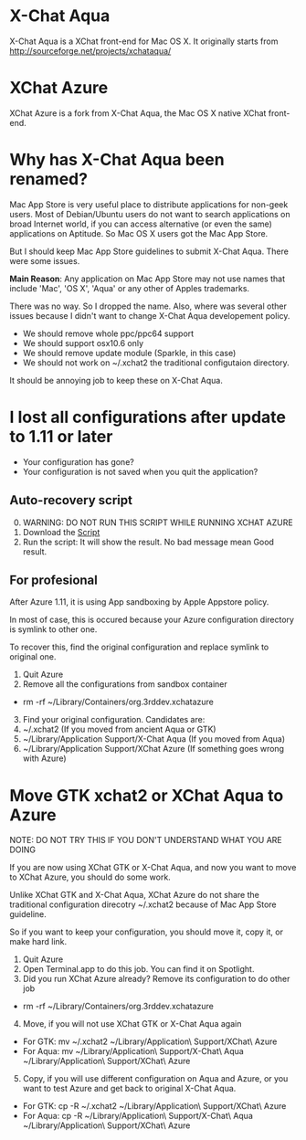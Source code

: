 # X-Chat Aqua

X-Chat Aqua is a XChat front-end for Mac OS X. It originally starts from http://sourceforge.net/projects/xchataqua/

# XChat Azure

XChat Azure is a fork from X-Chat Aqua, the Mac OS X native XChat front-end.

# Why has X-Chat Aqua been renamed?

Mac App Store is very useful place to distribute applications for non-geek users. Most of Debian/Ubuntu users do not want to search applications on broad Internet world, if you can access alternative (or even the same) applications on Aptitude. So Mac OS X users got the Mac App Store.

But I should keep Mac App Store guidelines to submit X-Chat Aqua. There were some issues.

**Main Reason**: Any application on Mac App Store may not use names that include 'Mac', 'OS X', 'Aqua' or any other of Apples trademarks.

There was no way. So I dropped the name.
Also, where was several other issues because I didn't want to change X-Chat Aqua developement policy.

* We should remove whole ppc/ppc64 support
* We should support osx10.6 only
* We should remove update module (Sparkle, in this case)
* We should not work on ~/.xchat2 the traditional configutaion directory.

It should be annoying job to keep these on X-Chat Aqua.

# I lost all configurations after update to 1.11 or later

* Your configuration has gone?
* Your configuration is not saved when you quit the application?

## Auto-recovery script
  0. WARNING: DO NOT RUN THIS SCRIPT WHILE RUNNING XCHAT AZURE
  1. Download the [Script](http://xchataqua.github.com/downloads/fixdata.tar)
  2. Run the script: It will show the result. No bad message mean Good result.

## For profesional

After Azure 1.11, it is using App sandboxing by Apple Appstore policy.

In most of case, this is occured because your Azure configuration directory is symlink to other one.

To recover this, find the original configuration and replace symlink to original one.

1. Quit Azure
2. Remove all the configurations from sandbox container
  * rm -rf ~/Library/Containers/org.3rddev.xchatazure
3. Find your original configuration. Candidates are:
  1. ~/.xchat2 (If you moved from ancient Aqua or GTK)
  2. ~/Library/Application Support/X-Chat Aqua (If you moved from Aqua)
  3. ~/Library/Application Support/XChat Azure (If something goes wrong with Azure)

# Move GTK xchat2 or XChat Aqua to Azure

NOTE: DO NOT TRY THIS IF YOU DON'T UNDERSTAND WHAT YOU ARE DOING

If you are now using XChat GTK or X-Chat Aqua, and now you want to move to XChat Azure, you should do some work.

Unlike XChat GTK and X-Chat Aqua, XChat Azure do not share the traditional configuration direcotry ~/.xchat2 because of Mac App Store guideline.

So if you want to keep your configuration, you should move it, copy it, or make hard link.

1. Quit Azure
2. Open Terminal.app to do this job. You can find it on Spotlight.
3. Did you run XChat Azure already? Remove its configuration to do other job
  * rm -rf ~/Library/Containers/org.3rddev.xchatazure
4. Move, if you will not use XChat GTK or X-Chat Aqua again
  * For GTK: mv ~/.xchat2 ~/Library/Application\ Support/XChat\ Azure
  * For Aqua: mv ~/Library/Application\ Support/X-Chat\ Aqua ~/Library/Application\ Support/XChat\ Azure
5. Copy, if you will use different configuration on Aqua and Azure, or you want to test Azure and get back to original X-Chat Aqua.
  * For GTK: cp -R ~/.xchat2 ~/Library/Application\ Support/XChat\ Azure
  * For Aqua: cp -R ~/Library/Application\ Support/X-Chat\ Aqua ~/Library/Application\ Support/XChat\ Azure
